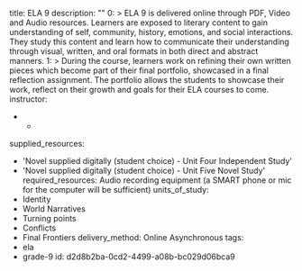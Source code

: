 title: ELA 9
description: ""
0: >
  ELA 9 is delivered online through PDF, Video and Audio resources. Learners are exposed to literary
  content to gain understanding of self, community, history, emotions, and social interactions. They
  study this content and learn how to communicate their understanding through visual, written, and
  oral formats in both direct and abstract manners.
1: >
  During the course, learners work on refining their own written pieces which become part of their
  final portfolio, showcased in a final reflection assignment. The portfolio allows the students to
  showcase their work, reflect on their growth and goals for their ELA courses to come.
instructor:
  - -
supplied_resources:
  - 'Novel supplied digitally (student choice) - Unit Four Independent Study'
  - 'Novel supplied digitally (student choice) - Unit Five Novel Study'
required_resources: Audio recording equipment (a SMART phone or mic for the computer will be sufficient)
units_of_study:
  - Identity
  - World Narratives
  - Turning points
  - Conflicts
  - Final Frontiers
delivery_method: Online Asynchronous
tags:
  - ela
  - grade-9
id: d2d8b2ba-0cd2-4499-a08b-bc029d06bca9
